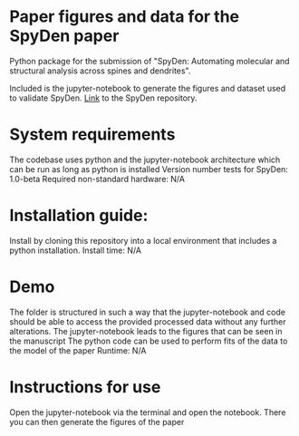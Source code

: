 # Paper figures and data for the SpyDen paper
Python package for the submission of "SpyDen: Automating molecular and structural analysis across spines and dendrites".

Included is the jupyter-notebook to generate the figures and dataset used to validate SpyDen. [Link](https://github.com/meggl23/SpyDen) to the SpyDen repository.

# System requirements
The codebase uses python and the jupyter-notebook architecture which can be run as long as python is installed
Version number tests for SpyDen: 1.0-beta
Required non-standard hardware: N/A

# Installation guide:
Install by cloning this repository into a local environment that includes a python installation.
Install time: N/A

# Demo
The folder is structured in such a way that the jupyter-notebook and code should be able to access the provided processed data without any further alterations.
The jupyter-notebook leads to the figures that can be seen in the manuscript
The python code can be used to perform fits of the data to the model of the paper
Runtime: N/A

# Instructions for use
Open the jupyter-notebook via the terminal and open the notebook. There you can then generate the figures of the paper

